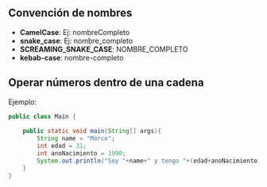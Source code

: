## Convención de nombres

- **CamelCase**: Ej: nombreCompleto
- **snake_case**: Ej: nombre_completo
- **SCREAMING_SNAKE_CASE**: NOMBRE_COMPLETO
- **kebab-case**: nombre-completo

## Operar números dentro de una cadena


Ejemplo: 

```java
public class Main {
    
    public static void main(String[] args){
        String name = "Marco";
        int edad = 31;
        int anoNacimiento = 1990;
        System.out.println("Soy "+name+" y tengo "+(edad+anoNacimiento)+ " años");        
    }
}

```
